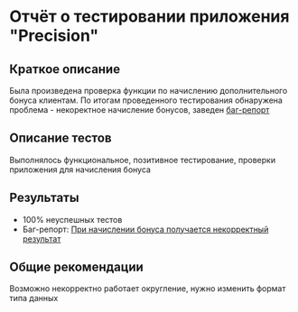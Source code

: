 # Отчёт о тестировании приложения "Precision"
## Краткое описание
Была произведена проверка функции по начислению дополнительного бонуса клиентам. По итогам проведенного тестирования обнаружена проблема - некоректное начисление бонусов, заведен [баг-репорт](https://github.com/friklen/Precision/issues/1#issue-775531661)

## Описание тестов
Выполнялось функциональное, позитивное тестирование, проверки приложения для начисления бонуса 

## Результаты
* 100% неуспешных тестов
* Баг-репорт: [При начислении бонуса получается некорректный результат](https://github.com/friklen/Precision/issues/1#issue-775531661) 

## Общие рекомендации
Возможно некорректно работает округление, нужно изменить формат типа данных

 
